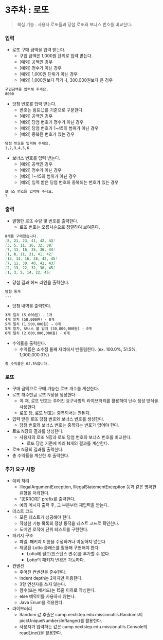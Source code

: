 # 3주차 : 로또

> 핵심 기능 : 사용자 로또들과 당첨 로또와 보너스 번호를 비교한다.

### 입력

- 로또 구매 금액을 입력 받는다.
  - 구입 금액은 1,000원 단위로 입력 받는다.
  - [예외] 공백인 경우
  - [예외] 정수가 아닌 경우
  - [예외] 1,000원 단위가 아닌 경우
  - [예외] 1,000원보다 작거나, 300,000원보다 큰 경우

```markdown
구입금액을 입력해 주세요.
8000
```

- 당첨 번호를 입력 받는다.
  - 번호는 쉼표(,)를 기준으로 구분한다.
  - [예외] 공백인 경우
  - [예외] 당첨 번호가 정수가 아닌 경우
  - [예외] 당첨 번호가 1~45의 범위가 아닌 경우
  - [예외] 중복된 번호가 있는 경우

```markdown
당첨 번호를 입력해 주세요.
1,2,3,4,5,6
```

- 보너스 번호를 입력 받는다.
  - [예외] 공백인 경우
  - [예외] 정수가 아닌 경우
  - [예외] 1~45의 범위가 아닌 경우
  - [예외] 입력 받은 당첨 번호와 중복되는 번호가 있는 경우

```markdown
보너스 번호를 입력해 주세요.
7
```
### 출력

- 발행한 로또 수량 및 번호를 출력한다.
  - 로또 번호는 오름차순으로 정렬하여 보여준다.

```markdown
8개를 구매했습니다.
[8, 21, 23, 41, 42, 43] 
[3, 5, 11, 16, 32, 38] 
[7, 11, 16, 35, 36, 44] 
[1, 8, 11, 31, 41, 42] 
[13, 14, 16, 38, 42, 45] 
[7, 11, 30, 40, 42, 43] 
[2, 13, 22, 32, 38, 45] 
[1, 3, 5, 14, 22, 45]
```

- 당첨 결과 헤드 라인을 출력한다.

```markdown
당첨 통계
---
```

- 당첨 내역을 출력한다.

```markdown
3개 일치 (5,000원) - 1개
4개 일치 (50,000원) - 0개
5개 일치 (1,500,000원) - 0개
5개 일치, 보너스 볼 일치 (30,000,000원) - 0개
6개 일치 (2,000,000,000원) - 0개
```

- 수익률을 출력한다.
  - 수익률은 소수점 둘째 자리에서 반올림한다. (ex. 100.0%, 51.5%, 1,000,000.0%)

```markdown
총 수익률은 62.5%입니다.
```

### 로또
- 구매 금액으로 구매 가능한 로또 개수를 계산한다.
- 로또 개수만큼 로또 N장을 생성한다. 
  - 이 때, 로또 번호는 주어진 요구사항의 라이브러리를 활용하여 난수 생성 방식을 사용한다.
  - 로또 당, 로또 번호는 중복되서는 안된다.
- 입력 받은 로또 당첨 번호와 보너스 번호를 생성한다.
  - 당첨 번호와 보너스 번호는 중복되는 번호가 없어야 한다.
- 로또 N장의 결과를 생성한다.
  - 사용자의 로또 N장과 로또 당첨 번호와 보너스 번호를 비교한다.
    - 로또 당첨 기준에 따라 N개의 결과를 계산한다.
- 로또 N장의 결과를 출력한다.
- 총 수익률을 계산한 후 출력한다.

### 추가 요구 사항

- 예외 처리
  - IllegalArgumentException, IllegalStatementException 등과 같은 명확한 유형을 처리한다.
  - "[ERROR]" prefix를 출력한다.
  - 예외 메시지 출력 후, 그 부분부터 재입력을 받는다.
- 테스트 코드
  - 모든 테스트가 성공해야 한다.
  - 작성한 기능 목록의 정상 동작을 테스트 코드로 확인한다.
  - 도메인 로직에 단위 테스트를 구현한다.
- 패키지 구조
  - 파일, 패키지 이름을 수정하거나 이동하지 않는다.
  - 제공된 Lotto 클래스를 활용해 구현해야 한다.
    - Lotto에 필드(인스턴스 변수)를 추가할 수 없다.
    - Lotto의 패키지 변경은 가능하다.
- 컨벤션
  - 주어진 컨벤션을 준수한다.
  - indent depth는 2까지만 허용한다.
  - 3항 연산자를 쓰지 않는다.
  - 함수(또는 메서드)는 15줄 이하로 작성한다.
  - else 예약어를 사용하지 않는다.
  - Java Enum을 적용한다.
- 라이브러리
  - Random 값 추출은 camp.nextstep.edu.missionutils.Randoms의 pickUniqueNumbersInRange()를 활용한다.
  - 사용자가 입력하는 값은 camp.nextstep.edu.missionutils.Console의 readLine()을 활용한다.
